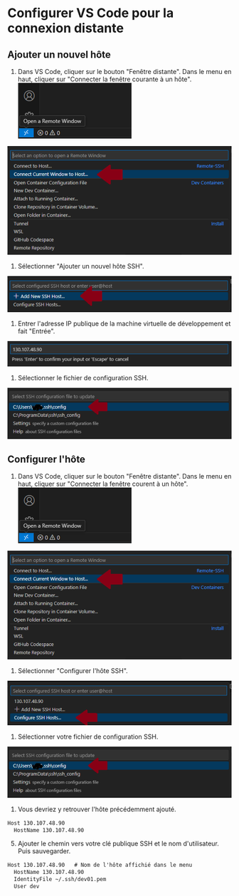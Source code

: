 # Configurer VS Code pour la connexion distante
## Ajouter un nouvel hôte
1. Dans VS Code, cliquer sur le bouton "Fenêtre distante". Dans le menu en haut, cliquer sur "Connecter la fenêtre courante à un hôte". <br>
<img src="./images/VSCode - Remote window button.png"> <br>
<img src="./images/VSCode - Connect Current Window to Host.png">

1. Sélectionner "Ajouter un nouvel hôte SSH". <br>
<img src="./images/VSCode - Add new SSH host.png">

1. Entrer l'adresse IP publique de la machine virtuelle de développement et fait "Entrée". <br>
<img src="./images/VSCode - Host ip address.png">

1. Sélectionner le fichier de configuration SSH. <br>
<img src="./images/VSCode - SSH Configuration file.png">

## Configurer l'hôte
1. Dans VS Code, cliquer sur le bouton "Fenêtre distante". Dans le menu en haut, cliquer sur "Connecter la fenêtre courent à un hôte".  <br>
<img src="./images/VSCode - Remote window button.png"> <br>
<img src="./images/VSCode - Connect Current Window to Host.png">

1. Sélectionner "Configurer l'hôte SSH". <br>
<img src="./images/VSCode - Open SSH Configuration file.png">

1. Sélectionner votre fichier de configuration SSH. <br>
<img src="./images/VSCode - SSH Configuration file.png">

1. Vous devriez y retrouver l'hôte précédemment ajouté.
```ssh_config
Host 130.107.48.90
  HostName 130.107.48.90
```

5. Ajouter le chemin vers votre clé publique SSH et le nom d'utilisateur. Puis sauvegarder. <br>
```
Host 130.107.48.90   # Nom de l'hôte affichié dans le menu
  HostName 130.107.48.90
  IdentityFile ~/.ssh/dev01.pem
  User dev
```

